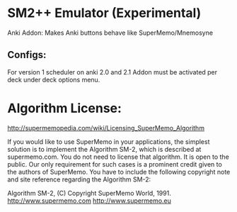 # SM2++ Emulator (Experimental)
Anki Addon: Makes Anki buttons behave like SuperMemo/Mnemosyne


## Configs:
For version 1 scheduler on anki 2.0 and 2.1
Addon must be activated per deck under deck options menu.




# Algorithm License:
http://supermemopedia.com/wiki/Licensing_SuperMemo_Algorithm

If you would like to use SuperMemo in your applications, the simplest solution is to implement the Algorithm SM-2, which is described at supermemo.com. You do not need to license that algorithm. It is open to the public. Our only requirement for such cases is a prominent credit given to the authors of SuperMemo. You have to include the following copyright note and site reference regarding the Algorithm SM-2:

Algorithm SM-2, (C) Copyright SuperMemo World, 1991.
http://www.supermemo.com
http://www.supermemo.eu

